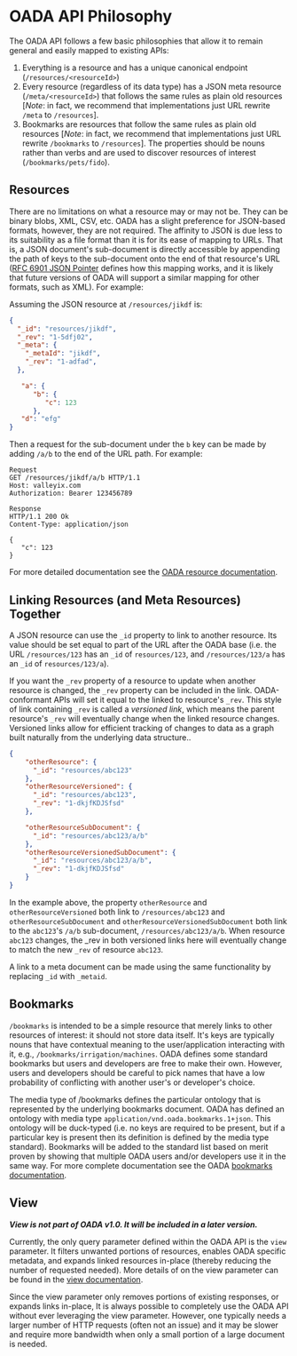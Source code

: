 # OADA API Philosophy

The OADA API follows a few basic philosophies that allow it to remain general and easily mapped to existing APIs:

1. Everything is a resource and has a unique canonical endpoint (`/resources/<resourceId>`)
2. Every resource (regardless of its data type) has a JSON meta resource (`/meta/<resourceId>`) that follows the same rules as plain old resources [*Note*: in fact, we recommend that implementations just URL rewrite `/meta` to `/resources`].
3. Bookmarks are resources that follow the same rules as plain old resources [*Note*: in fact, we recommend that implementations just URL rewrite `/bookmarks` to `/resources`]. The properties should be nouns rather than verbs and are used to discover resources of interest (`/bookmarks/pets/fido`).

## Resources

There are no limitations on what a resource may or may not be. They can be binary blobs, XML, CSV, etc. OADA has a slight preference for JSON-based formats, however, they are not required. The affinity to JSON is due less to its suitability as a file format than it is for its ease of mapping to URLs. That is, a JSON document's sub-document is directly accessible by appending the path of keys to the sub-document onto the end of that resource's URL ([RFC 6901 JSON Pointer][json-pointer] defines how this mapping works, and it is likely that future versions of OADA will support a similar mapping for other formats, such as XML). For example:

Assuming the JSON resource at `/resources/jikdf` is:

```json
{
  "_id": "resources/jikdf",
  "_rev": "1-5dfj02",
  "_meta": {
    "_metaId": "jikdf",
    "_rev": "1-adfad",
  },

   "a": {
      "b": {
         "c": 123
      },
   "d": "efg"
}
```

Then a request for the sub-document under the `b` key can be made by adding `/a/b` to the end of the URL path. For example: 

```http
Request
GET /resources/jikdf/a/b HTTP/1.1
Host: valleyix.com
Authorization: Bearer 123456789

Response
HTTP/1.1 200 Ok
Content-Type: application/json

{
   "c": 123
}
```

For more detailed documentation see the [OADA resource documentation][resource-docs].

## Linking Resources (and Meta Resources) Together

A JSON resource can use the `_id` property to link to another resource. Its value should be set equal to part of the URL after the OADA base (i.e. the URL `/resources/123` has an `_id` of `resources/123`, and `/resources/123/a` has an `_id` of `resources/123/a`). 

If you want the `_rev` property of a resource to update when another resource is changed, the `_rev` property can be included in the link.   OADA-conformant APIs will set it equal to the linked to resource's `_rev`.  This style of link containing `_rev` is called a _versioned link_, which means the parent resource's `_rev` will eventually change when the linked resource changes. Versioned links allow for efficient tracking of changes to data as a graph built naturally from the underlying data structure..

```json
{
    "otherResource": {
      "_id": "resources/abc123"
    },
    "otherResourceVersioned": {
      "_id": "resources/abc123",
      "_rev": "1-dkjfKDJSfsd"
    },

    "otherResourceSubDocument": {
      "_id": "resources/abc123/a/b"
    },
    "otherResourceVersionedSubDocument": {
      "_id": "resources/abc123/a/b",
      "_rev": "1-dkjfKDJSfsd"
    }
}
```

In the example above, the property `otherResource` and `otherResourceVersioned` both link to `/resources/abc123` and `otherResourceSubDocument` and `otherResourceVersionedSubDocument` both link to the `abc123`'s `/a/b` sub-document, `/resources/abc123/a/b`.  When resource `abc123` changes, the _rev in both versioned links here will eventually change to match the new `_rev` of resource `abc123`.

A link to a meta document can be made using the same functionality by replacing `_id` with `_metaid`. 

## Bookmarks

`/bookmarks` is intended to be a simple resource that merely links to other resources of interest: it should not store data itself. It's keys are typically nouns that have contextual meaning to the user/application interacting with it, e.g., `/bookmarks/irrigation/machines`. OADA defines some standard bookmarks but users and developers are free to make their own. However, users and developers should be careful to pick names that have a low probability of conflicting with another user's or developer's choice.  

The media type of /bookmarks defines the particular ontology that is represented by the underlying bookmarks document.  OADA has defined an ontology with media type `application/vnd.oada.bookmarks.1+json`.  This ontology will be duck-typed (i.e. no keys are required to be present, but if a particular key is present then its definition is defined by the media type standard).  Bookmarks will be added to the standard list based on merit proven by showing that multiple OADA users and/or developers use it in the same way. For more complete documentation see the OADA [bookmarks documentation][bookmarks-documentation].

## View

***View is not part of OADA v1.0. It will be included in a later version.***

Currently, the only query parameter defined within the OADA API is the `view` parameter. It filters unwanted portions of resources, enables OADA specific metadata, and expands linked resources in-place (thereby reducing the number of requested needed). More details of on the view parameter can be found in the [view documentation][view-docs].

Since the view parameter only removes portions of existing responses, or expands links in-place, It is always possible to completely use the OADA API without ever leveraging the view parameter. However, one typically needs a larger number of HTTP requests (often not an issue) and it may be slower and require more bandwidth when only a small portion of a large document is needed.

[json-pointer]: https://tools.ietf.org/rfc/rfc6901.txt
[resource-docs]: https://github.com/OADA/oada-docs/blob/master/rest-specs/REST-API-Endpoints.md#resources
[view-docs]: https://github.com/OADA/oada-docs/blob/master/rest-specs/View-Proposal.md
[bookmarks-documentation]: https://github.com/OADA/oada-docs/blob/master/rest-specs/REST-API-Endpoints.md#bookmarks
